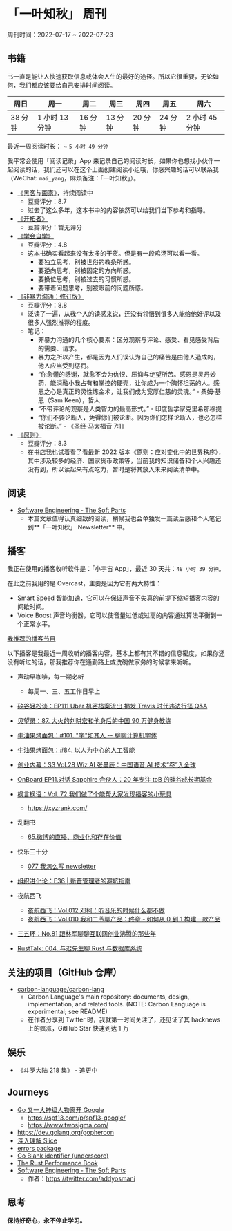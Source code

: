 # 「一叶知秋」 周刊

周刊时间：2022-07-17 ~ 2022-07-23

## 书籍

书一直是能让人快速获取信息或体会人生的最好的途径。所以它很重要，无论如何，我们都应该要给自己安排时间阅读。

| 周日 | 周一 | 周二 | 周三 | 周四 | 周五 | 周六 |
|----|----|----|----|----|----|----|
| 38 分钟 | 1 小时 13 分钟 | 16 分钟 | 13 分钟 | 20 分钟 | 24 分钟 | 2 小时 45 分钟 |

最近一周阅读时长： ~ `5 小时 49 分钟`

我平常会使用「阅读记录」App 来记录自己的阅读时长，如果你也想找小伙伴一起阅读的话，我们还可以在这个上面创建阅读小组哦，你感兴趣的话可以联系我（WeChat: `mai_yang`，麻烦备注：「一叶知秋」）。

+ [《黑客与画家》](https://book.douban.com/subject/6021440/)，持续阅读中
  - 豆瓣评分：8.7
  - 过去了这么多年，这本书中的内容依然可以给我们当下参考和指导。
+ [《开拓者》](https://book.douban.com/subject/35561024/)
  - 豆瓣评分：暂无评分
+ [《学会自学》](https://book.douban.com/subject/35381522/)
  - 豆瓣评分：4.8
  - 这本书确实看起来没有太多的干货。但是有一段鸡汤可以看一看。
    + 要独立思考，别被世俗的教条所惑。
    + 要逆向思考，别被固定的方向所惑。
    + 要换位思考，别被过去的习惯所惑。
    + 要带着问题思考，别被眼前的问题所惑。
+ [《非暴力沟通：修订版》](https://book.douban.com/subject/35519608/)
  - 豆瓣评分：8.8
  - 泛读了一遍，从我个人的读感来说，还没有领悟到很多人能给他好评以及很多人强烈推荐的程度。
  - 笔记：
    + 非暴力沟通的几个核心要素：区分观察与评论、感受、看见感受背后的需要、请求。
    + 暴力之所以产生，都是因为人们误认为自己的痛苦是由他人造成的，他人应当受到惩罚。
    + “你愈懂的感谢，就愈不会为仇恨、压抑与绝望所苦。感恩是灵丹妙药，能消融小我占有和掌控的硬壳，让你成为一个胸怀坦荡的人。感恩之心是真正的灵性炼金术，让我们成为宽厚仁慈的灵魂。” - 桑姆·基恩（Sam Keen），哲人
    + “不带评论的观察是人类智力的最高形式。” - 印度哲学家克里希那穆提
    + “你们不要论断人，免得你们被论断。因为你们怎样论断人，也必怎样被论断。” - 《圣经·马太福音 7:1》
+ [《原则》](https://book.douban.com/subject/27608239/)
  - 豆瓣评分：8.3
  - 在书店我也试着看了看最新 2022 版本《原则：应对变化中的世界秩序》，其中涉及较多的经济、国家货币政策等，当前我的知识储备和个人兴趣还没有到，所以读起来有点吃力，暂时是将其放入未来阅读清单中。

## 阅读

- [Software Engineering - The Soft Parts](https://addyosmani.com/blog/software-engineering-soft-parts/)
  - 本篇文章值得认真细致的阅读，稍候我也会单独发一篇读后感和个人笔记到**「一叶知秋」 Newsletter** 中。

## 播客

我正在使用的播客收听软件是：「小宇宙 App」，最近 30 天共：`48 小时 39 分钟`。

在此之前我用的是 Overcast，主要是因为它有两大特性：
- Smart Speed 智能加速，它可以在保证声音不失真的前提下缩短播客内容的间歇时间。
- Voice Boost 声音均衡器，它可以使音量过低或过高的内容通过算法平衡到一个正常水平。

[我推荐的播客节目](https://maiyang.me/podcasts/)

以下播客是我最近一周收听的播客内容，基本上都有其不错的信息密度，如果你还没有听过的话，那我推荐你在通勤路上或洗碗做家务的时候拿来听听。

+ 声动早咖啡，每一期必听
  - 每周一、三、五工作日早上

+ [矽谷轻松谈：EP111 Uber 机密档案流出 揭发 Travis 时代违法行径 Q&A]()
+ [贝望录：87. 大火的刘畊宏和他身后的中国 90 万健身教练](https://www.xiaoyuzhoufm.com/episode/62b1c9eb1707dc1582359c41)
+ [牛油果烤面包：#101. "字"如其人 -- 聊聊计算机字体](https://www.xiaoyuzhoufm.com/episode/62d50cca1a0432f0f7325573)
+ [牛油果烤面包：#84. 以人为中心的人工智能](https://www.xiaoyuzhoufm.com/episode/6153b13c64cb39f688d07cf2)
+ [创业内幕：S3 Vol.28 Wiz AI 张晨辰：中国语音 AI 技术“卷”入全球](https://www.xiaoyuzhoufm.com/episode/613a86bfcab9fa9b95f2fb4f)
+ [OnBoard EP11.对话 Sapphire 合伙人：20 年专注 toB 的硅谷成长期基金](https://www.xiaoyuzhoufm.com/episode/62b1279f7777fbdd530c02c5)
+ [枫言枫语：Vol. 72 我们做了个能帮大家发现播客的小玩具](https://www.xiaoyuzhoufm.com/episode/62d58b0664f141ad8150151f)
  - https://xyzrank.com/
+ 乱翻书
  - [65.微博的直播、商业化和存在价值](https://www.xiaoyuzhoufm.com/episode/62b2a07c1707dc1582359c8b)
+ 快乐三十分
  - [077 我怎么写 newsletter](https://www.xiaoyuzhoufm.com/episode/62db8afb765aeff0e64f04ff)
+ [组织进化论：E36 | 新晋管理者的避坑指南](https://www.xiaoyuzhoufm.com/episode/62b23f72482bcc5dedb96dd7)
+ 夜航西飞
  - [夜航西飞：Vol.012 邓柯：听音乐的时候什么都不做](https://www.xiaoyuzhoufm.com/episode/62b1b2e63437c3746cdb60da)
  - [夜航西飞：Vol.010 我和二爷聊产品：终章 - 如何从 0 到 1 构建一款产品](https://www.xiaoyuzhoufm.com/episode/629dc275b32f552f54730ce5)
+ [三五环：No.81 跟林军聊聊互联网创业沸腾的那些年](https://www.xiaoyuzhoufm.com/episode/62b1d5c41707dc1582359c4f)
+ [RustTalk: 004. 与迟先生聊 Rust 与数据库系统](https://rusttalk.github.io/podcast/004/)

## 关注的项目（GitHub 仓库）

- [carbon-language/carbon-lang](https://github.com/carbon-language/carbon-lang)
  - Carbon Language's main repository: documents, design, implementation, and related tools. (NOTE: Carbon Language is experimental; see README)
  - 在作者分享到 Twitter 时，我就第一时间关注了，还见证了其 hacknews 上的疯涨，GitHub Star 快速到达 1 万

## 娱乐

- 《斗罗大陆 218 集》 - 追更中

## Journeys

- [Go 又一大神级人物离开 Google](http://mp.weixin.qq.com/s?__biz=MzAwNTc3OTE5Mg==&mid=2657446782&idx=1&sn=2e37e434ed7a6f6f999fd79fc39fb0a6&chksm=8086b0e9b7f139ff5b2d78914ca76d9d00f8ce37f0ddcb94acac254e37f7ac1369467304ffdd#rd)
  + https://spf13.com/p/spf13-google/
  + https://www.twosigma.com/
- https://dev.golang.org/gophercon
- [深入理解 Slice](https://juejin.cn/post/7122495050067476510)
- [errors package](https://pkg.go.dev/errors)
- [Go Blank identifier (underscore)](https://yourbasic.org/golang/underscore/)
- [The Rust Performance Book](https://nnethercote.github.io/perf-book/)
- [Software Engineering - The Soft Parts](https://addyosmani.com/blog/software-engineering-soft-parts/)
  + 作者：https://twitter.com/addyosmani

## 思考

**保持好奇心，永不停止学习。**
